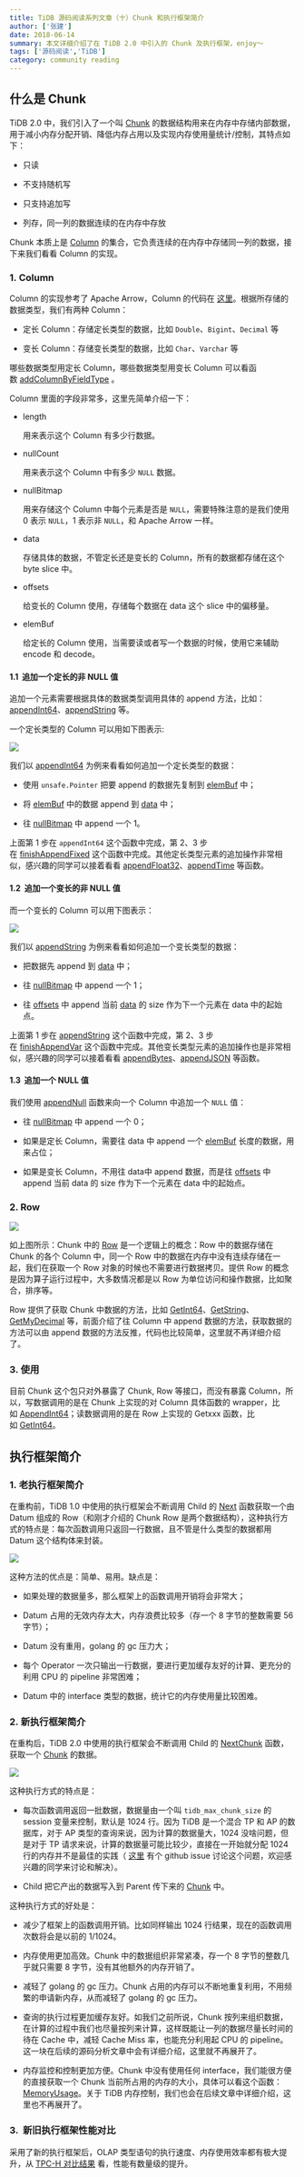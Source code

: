 ```yaml
---
title: TiDB 源码阅读系列文章（十）Chunk 和执行框架简介
author: ['张建']
date: 2018-06-14
summary: 本文详细介绍了在 TiDB 2.0 中引入的 Chunk 及执行框架，enjoy～
tags: ['源码阅读','TiDB']
category: community reading
---
```



## 什么是 Chunk

TiDB 2.0 中，我们引入了一个叫 [Chunk](https://github.com/pingcap/tidb/blob/source-code/util/chunk/chunk.go#L32) 的数据结构用来在内存中存储内部数据，用于减小内存分配开销、降低内存占用以及实现内存使用量统计/控制，其特点如下：

*   只读

*   不支持随机写

*   只支持追加写

*   列存，同一列的数据连续的在内存中存放

Chunk 本质上是 [Column](https://github.com/pingcap/tidb/blob/source-code/util/chunk/chunk.go#L320) 的集合，它负责连续的在内存中存储同一列的数据，接下来我们看看 Column 的实现。

### 1. Column

Column 的实现参考了 Apache Arrow，Column 的代码在 [这里](https://github.com/pingcap/tidb/blob/source-code/util/chunk/chunk.go#L320)。根据所存储的数据类型，我们有两种 Column：

* 定长 Column：存储定长类型的数据，比如 `Double`、`Bigint`、`Decimal` 等

* 变长 Column：存储变长类型的数据，比如 `Char`、`Varchar` 等

哪些数据类型用定长 Column，哪些数据类型用变长 Column 可以看函数 [addColumnByFieldType](https://github.com/pingcap/tidb/blob/source-code/util/chunk/chunk.go#L90) 。

Column 里面的字段非常多，这里先简单介绍一下：

* length
  
  用来表示这个 Column 有多少行数据。

* nullCount

  用来表示这个 Column 中有多少 `NULL` 数据。

* nullBitmap

  用来存储这个 Column 中每个元素是否是 `NULL`，需要特殊注意的是我们使用 0 表示 `NULL`，1 表示非 `NULL`，和 Apache Arrow 一样。

* data

  存储具体的数据，不管定长还是变长的 Column，所有的数据都存储在这个 byte slice 中。

* offsets

  给变长的 Column 使用，存储每个数据在 data 这个 slice 中的偏移量。

* elemBuf

  给定长的 Column 使用，当需要读或者写一个数据的时候，使用它来辅助 encode 和 decode。

#### 1.1  追加一个定长的非 NULL 值

追加一个元素需要根据具体的数据类型调用具体的 append 方法，比如： [appendInt64](https://github.com/pingcap/tidb/blob/source-code/util/chunk/chunk.go#L378 )、[appendString](https://github.com/pingcap/tidb/blob/source-code/util/chunk/chunk.go#L404 ) 等。

一个定长类型的 Column 可以用如下图表示:

![](http://upload-images.jianshu.io/upload_images/542677-3018640216f50994?imageMogr2/auto-orient/strip%7CimageView2/2/w/1240)


我们以 [appendInt64](https://github.com/pingcap/tidb/blob/source-code/util/chunk/chunk.go#L378 ) 为例来看看如何追加一个定长类型的数据：

*   使用 `unsafe.Pointer` 把要 append 的数据先复制到 [elemBuf](https://github.com/pingcap/tidb/blob/source-code/util/chunk/chunk.go#L326) 中；

*   将 [elemBuf](https://github.com/pingcap/tidb/blob/source-code/util/chunk/chunk.go#L326) 中的数据 append 到 [data](https://github.com/pingcap/tidb/blob/source-code/util/chunk/chunk.go#L325) 中；

*   往 [nullBitmap](https://github.com/pingcap/tidb/blob/source-code/util/chunk/chunk.go#L323 ) 中 append 一个 1。

上面第 1 步在 `appendInt64` 这个函数中完成，第 2、3 步在 [finishAppendFixed](https://github.com/pingcap/tidb/blob/source-code/util/chunk/chunk.go#L372) 这个函数中完成。其他定长类型元素的追加操作非常相似，感兴趣的同学可以接着看看 [appendFloat32](https://github.com/pingcap/tidb/blob/source-code/util/chunk/chunk.go#L388)、[appendTime](https://github.com/pingcap/tidb/blob/source-code/util/chunk/chunk.go#L414) 等函数。

#### 1.2  追加一个变长的非 NULL 值

而一个变长的 Column 可以用下图表示：

![](http://upload-images.jianshu.io/upload_images/542677-5710e000f91e42a0?imageMogr2/auto-orient/strip%7CimageView2/2/w/1240)

我们以 [appendString](https://github.com/pingcap/tidb/blob/source-code/util/chunk/chunk.go#L404 ) 为例来看看如何追加一个变长类型的数据：

* 把数据先 append 到 [data](https://github.com/pingcap/tidb/blob/source-code/util/chunk/chunk.go#L325) 中；

* 往 [nullBitmap](https://github.com/pingcap/tidb/blob/source-code/util/chunk/chunk.go#L323 ) 中 append 一个 1；

* 往 [offsets](https://github.com/pingcap/tidb/blob/source-code/util/chunk/chunk.go#L324) 中 append 当前 [data](https://github.com/pingcap/tidb/blob/source-code/util/chunk/chunk.go#L325) 的 size 作为下一个元素在 data 中的起始点。

上面第 1 步在 [appendString](https://github.com/pingcap/tidb/blob/source-code/util/chunk/chunk.go#L404) 这个函数中完成，第 2、3 步在 [finishAppendVar](https://github.com/pingcap/tidb/blob/source-code/util/chunk/chunk.go#L398) 这个函数中完成。其他变长类型元素的追加操作也是非常相似，感兴趣的同学可以接着看看 [appendBytes](https://github.com/pingcap/tidb/blob/source-code/util/chunk/chunk.go#L409)、[appendJSON](https://github.com/pingcap/tidb/blob/source-code/util/chunk/chunk.go#L449) 等函数。

#### 1.3  追加一个 NULL 值

我们使用 [appendNull](https://github.com/pingcap/tidb/blob/source-code/util/chunk/chunk.go#L362) 函数来向一个 Column 中追加一个 `NULL` 值：

*   往 [nullBitmap](https://github.com/pingcap/tidb/blob/source-code/util/chunk/chunk.go#L323 ) 中 append 一个 0；

*   如果是定长 Column，需要往 data 中 append 一个 [elemBuf](https://github.com/pingcap/tidb/blob/source-code/util/chunk/chunk.go#L326) 长度的数据，用来占位；

*   如果是变长 Column，不用往 data中 append 数据，而是往 [offsets](https://github.com/pingcap/tidb/blob/source-code/util/chunk/chunk.go#L324) 中 append 当前 data 的 size 作为下一个元素在 data 中的起始点。

### 2. Row

![](http://upload-images.jianshu.io/upload_images/542677-26cf4ca3ff336c51?imageMogr2/auto-orient/strip%7CimageView2/2/w/1240)

如上图所示：Chunk 中的 [Row](https://github.com/pingcap/tidb/blob/source-code/util/chunk/chunk.go#L456) 是一个逻辑上的概念：Row 中的数据存储在 Chunk 的各个 Column 中，同一个 Row 中的数据在内存中没有连续存储在一起，我们在获取一个 Row 对象的时候也不需要进行数据拷贝。提供 Row 的概念是因为算子运行过程中，大多数情况都是以 Row 为单位访问和操作数据，比如聚合，排序等。 

Row 提供了获取 Chunk 中数据的方法，比如 [GetInt64](https://github.com/pingcap/tidb/blob/source-code/util/chunk/chunk.go#L472)、[GetString](https://github.com/pingcap/tidb/blob/source-code/util/chunk/chunk.go#L496)、[GetMyDecimal](https://github.com/pingcap/tidb/blob/source-code/util/chunk/chunk.go#L563) 等，前面介绍了往 Column 中 append 数据的方法，获取数据的方法可以由 append 数据的方法反推，代码也比较简单，这里就不再详细介绍了。

### 3. 使用

目前 Chunk 这个包只对外暴露了 Chunk, Row 等接口，而没有暴露 Column，所以，写数据调用的是在 Chunk 上实现的对 Column 具体函数的 wrapper，比如 [AppendInt64](https://github.com/pingcap/tidb/blob/source-code/util/chunk/chunk.go#L230)；读数据调用的是在 Row 上实现的 Getxxx 函数，比如 [GetInt64](https://github.com/pingcap/tidb/blob/source-code/util/chunk/chunk.go#L472)。

## 执行框架简介

### 1. 老执行框架简介

在重构前，TiDB 1.0 中使用的执行框架会不断调用 Child 的 [Next](https://github.com/pingcap/tidb/blob/source-code/executor/executor.go#L191) 函数获取一个由 Datum 组成的 Row（和刚才介绍的 Chunk Row 是两个数据结构），这种执行方式的特点是：每次函数调用只返回一行数据，且不管是什么类型的数据都用 Datum 这个结构体来封装。


![](http://upload-images.jianshu.io/upload_images/542677-681f227e520ea2e5?imageMogr2/auto-orient/strip%7CimageView2/2/w/1240)

这种方法的优点是：简单、易用。缺点是：

*   如果处理的数据量多，那么框架上的函数调用开销将会非常大；

*   Datum 占用的无效内存太大，内存浪费比较多（存一个 8 字节的整数需要 56 字节）；

*   Datum 没有重用，golang 的 gc 压力大；

*   每个 Operator 一次只输出一行数据，要进行更加缓存友好的计算、更充分的利用 CPU 的 pipeline 非常困难；

*   Datum 中的 interface 类型的数据，统计它的内存使用量比较困难。

### 2. 新执行框架简介

在重构后，TiDB 2.0 中使用的执行框架会不断调用 Child 的 [NextChunk](https://github.com/pingcap/tidb/blob/source-code/executor/executor.go#L198) 函数，获取一个 [Chunk](https://github.com/pingcap/tidb/blob/source-code/util/chunk/chunk.go#L32) 的数据。

![](http://upload-images.jianshu.io/upload_images/542677-398aaac6970e0147?imageMogr2/auto-orient/strip%7CimageView2/2/w/1240)

这种执行方式的特点是：

* 每次函数调用返回一批数据，数据量由一个叫 `tidb_max_chunk_size` 的 session 变量来控制，默认是 1024 行。因为 TiDB 是一个混合 TP 和 AP 的数据库，对于 AP 类型的查询来说，因为计算的数据量大，1024 没啥问题，但是对于 TP 请求来说，计算的数据量可能比较少，直接在一开始就分配 1024 行的内存并不是最佳的实践（ [这里](https://github.com/pingcap/tidb/issues/6489) 有个 github issue 讨论这个问题，欢迎感兴趣的同学来讨论和解决）。

* Child 把它产出的数据写入到 Parent 传下来的 [Chunk](https://github.com/pingcap/tidb/blob/source-code/util/chunk/chunk.go#L32) 中。

这种执行方式的好处是：

* 减少了框架上的函数调用开销。比如同样输出 1024 行结果，现在的函数调用次数将会是以前的 1/1024。

* 内存使用更加高效。Chunk 中的数据组织非常紧凑，存一个 8 字节的整数几乎就只需要 8 字节，没有其他额外的内存开销了。

* 减轻了 golang 的 gc 压力。Chunk 占用的内存可以不断地重复利用，不用频繁的申请新内存，从而减轻了 golang 的 gc 压力。

* 查询的执行过程更加缓存友好。如我们之前所说，Chunk 按列来组织数据，在计算的过程中我们也尽量按列来计算，这样既能让一列的数据尽量长时间的待在 Cache 中，减轻 Cache Miss 率，也能充分利用起 CPU 的 pipeline。这一块在后续的源码分析文章中会有详细介绍，这里就不再展开了。

*   内存监控和控制更加方便。Chunk 中没有使用任何 interface，我们能很方便的直接获取一个 Chunk 当前所占用的内存的大小，具体可以看这个函数：[MemoryUsage](https://github.com/pingcap/tidb/blob/source-code/util/chunk/chunk.go#L63)。关于 TiDB 内存控制，我们也会在后续文章中详细介绍，这里也不再展开了。

### 3.  新旧执行框架性能对比

采用了新的执行框架后，OLAP 类型语句的执行速度、内存使用效率都有极大提升，从 [TPC-H 对比结果](https://github.com/pingcap/docs-cn/blob/master/benchmark/tpch.md) 看，性能有数量级的提升。


